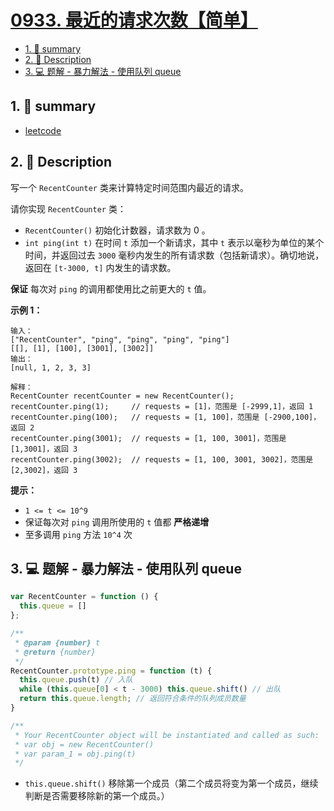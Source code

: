 # [0933. 最近的请求次数【简单】](https://github.com/Tdahuyou/leetcode/tree/main/0933.%20%E6%9C%80%E8%BF%91%E7%9A%84%E8%AF%B7%E6%B1%82%E6%AC%A1%E6%95%B0%E3%80%90%E7%AE%80%E5%8D%95%E3%80%91)

<!-- region:toc -->
- [1. 📝 summary](#1--summary)
- [2. 📝 Description](#2--description)
- [3. 💻 题解 - 暴力解法 - 使用队列 queue](#3--题解---暴力解法---使用队列-queue)
<!-- endregion:toc -->

## 1. 📝 summary

- [leetcode](https://leetcode.cn/problems/number-of-recent-calls)

## 2. 📝 Description

写一个 `RecentCounter` 类来计算特定时间范围内最近的请求。

请你实现 `RecentCounter` 类：

- `RecentCounter()` 初始化计数器，请求数为 0 。
- `int ping(int t)` 在时间 `t` 添加一个新请求，其中 `t` 表示以毫秒为单位的某个时间，并返回过去 `3000` 毫秒内发生的所有请求数（包括新请求）。确切地说，返回在 `[t-3000, t]` 内发生的请求数。

**保证** 每次对 `ping` 的调用都使用比之前更大的 `t` 值。

**示例 1：**
```
输入：
["RecentCounter", "ping", "ping", "ping", "ping"]
[[], [1], [100], [3001], [3002]]
输出：
[null, 1, 2, 3, 3]

解释：
RecentCounter recentCounter = new RecentCounter();
recentCounter.ping(1);     // requests = [1]，范围是 [-2999,1]，返回 1
recentCounter.ping(100);   // requests = [1, 100]，范围是 [-2900,100]，返回 2
recentCounter.ping(3001);  // requests = [1, 100, 3001]，范围是 [1,3001]，返回 3
recentCounter.ping(3002);  // requests = [1, 100, 3001, 3002]，范围是 [2,3002]，返回 3
```
**提示：**

- `1 <= t <= 10^9`
- 保证每次对 `ping` 调用所使用的 `t` 值都 **严格递增**
- 至多调用 `ping` 方法 `10^4` 次

## 3. 💻 题解 - 暴力解法 - 使用队列 queue

```js
var RecentCounter = function () {
  this.queue = []
};

/**
 * @param {number} t
 * @return {number}
 */
RecentCounter.prototype.ping = function (t) {
  this.queue.push(t) // 入队
  while (this.queue[0] < t - 3000) this.queue.shift() // 出队
  return this.queue.length; // 返回符合条件的队列成员数量
}

/**
 * Your RecentCounter object will be instantiated and called as such:
 * var obj = new RecentCounter()
 * var param_1 = obj.ping(t)
 */
```

- `this.queue.shift()` 移除第一个成员（第二个成员将变为第一个成员，继续判断是否需要移除新的第一个成员。）